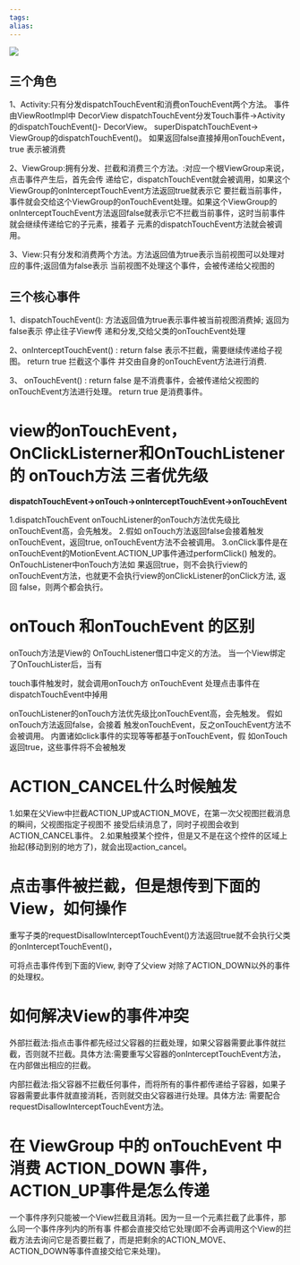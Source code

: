 ```yaml
---
tags: 
alias:
---
```

![](https://gd-hbimg.huaban.com/be208186d15151d85cb07c72df8d13727a6e1b7d6650-oIyfCw)
## 三个角色
1、Activity:只有分发dispatchTouchEvent和消费onTouchEvent两个方法。 事件由ViewRootImpl中 DecorView dispatchTouchEvent分发Touch事件->Activity的dispatchTouchEvent()- DecorView。 superDispatchTouchEvent-> ViewGroup的dispatchTouchEvent()。 如果返回false直接掉用onTouchEvent，true 表示被消费

2、ViewGroup:拥有分发、拦截和消费三个方法。:对应一个根ViewGroup来说，点击事件产生后，首先会传 递给它，dispatchTouchEvent就会被调用，如果这个ViewGroup的onInterceptTouchEvent方法返回true就表示它 要拦截当前事件， 事件就会交给这个ViewGroup的onTouchEvent处理。如果这个ViewGroup的 onInterceptTouchEvent方法返回false就表示它不拦截当前事件，这时当前事件就会继续传递给它的子元素，接着子 元素的dispatchTouchEvent方法就会被调用。

3、View:只有分发和消费两个方法。方法返回值为true表示当前视图可以处理对应的事件;返回值为false表示 当前视图不处理这个事件，会被传递给父视图的
## 三个核心事件
1、dispatchTouchEvent():
方法返回值为true表示事件被当前视图消费掉; 
返回为false表示 停止往子View传 递和分发,交给父类的onTouchEvent处理

2、onInterceptTouchEvent() : 
return false 表示不拦截，需要继续传递给子视图。
return true 拦截这个事件 并交由自身的onTouchEvent方法进行消费.

3、 onTouchEvent() : 
return false 是不消费事件，会被传递给父视图的onTouchEvent方法进行处理。
return true 是消费事件。
# view的onTouchEvent，OnClickListerner和OnTouchListener的 onTouch方法 三者优先级
**dispatchTouchEvent->onTouch->onInterceptTouchEvent->onTouchEvent**

1.dispatchTouchEvent
onTouchListener的onTouch方法优先级比onTouchEvent高，会先触发。 
2.假如 onTouch方法返回false会接着触发onTouchEvent，返回true, onTouchEvent方法不会被调用。 
3.onClick事件是在 onTouchEvent的MotionEvent.ACTION_UP事件通过performClick() 触发的。 
OnTouchListener中onTouch方法如 果返回true，则不会执行view的onTouchEvent方法，也就更不会执行view的onClickListener的onClick方法,
返回 false，则两个都会执行。
# onTouch 和onTouchEvent 的区别
onTouch方法是View的 OnTouchListener借口中定义的方法。 当一个View绑定了OnTouchLister后，当有

touch事件触发时，就会调用onTouch方 onTouchEvent 处理点击事件在dispatchTouchEvent中掉用

onTouchListener的onTouch方法优先级比onTouchEvent高，会先触发。 假如onTouch方法返回false，会接着 触发onTouchEvent，反之onTouchEvent方法不会被调用。 内置诸如click事件的实现等等都基于onTouchEvent，假 如onTouch返回true，这些事件将不会被触发

# ACTION_CANCEL什么时候触发
1.如果在父View中拦截ACTION_UP或ACTION_MOVE，在第一次父视图拦截消息的瞬间，父视图指定子视图不 接受后续消息了，同时子视图会收到ACTION_CANCEL事件。 
2.如果触摸某个控件，但是又不是在这个控件的区域上 抬起(移动到别的地方了)，就会出现action_cancel。
# 点击事件被拦截，但是想传到下面的View，如何操作
重写子类的requestDisallowInterceptTouchEvent()方法返回true就不会执行父类的onInterceptTouchEvent()，

可将点击事件传到下面的View, 剥夺了父view 对除了ACTION_DOWN以外的事件的处理权。
# 如何解决View的事件冲突
外部拦截法:指点击事件都先经过父容器的拦截处理，如果父容器需要此事件就拦截，否则就不拦截。具体方法:需要重写父容器的onInterceptTouchEvent方法，在内部做出相应的拦截。 

内部拦截法:指父容器不拦截任何事件，而将所有的事件都传递给子容器，如果子容器需要此事件就直接消耗，否则就交由父容器进行处理。具体方法: 需要配合requestDisallowInterceptTouchEvent方法。
# 在 ViewGroup 中的 onTouchEvent 中消费 ACTION_DOWN 事件， ACTION_UP事件是怎么传递
一个事件序列只能被一个View拦截且消耗。因为一旦一个元素拦截了此事件，那么同一个事件序列内的所有事 件都会直接交给它处理(即不会再调用这个View的拦截方法去询问它是否要拦截了，而是把剩余的ACTION_MOVE、 ACTION_DOWN等事件直接交给它来处理)。












